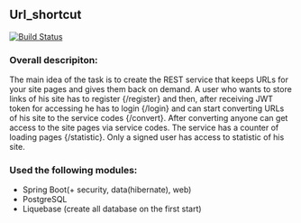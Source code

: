 ## Url_shortcut

[![Build Status](https://travis-ci.org/Tiunchik/job4j_url_shortcut.svg?branch=master)](https://travis-ci.org/Tiunchik/job4j_url_shortcut)

### Overall descripiton:
The main idea of the task is to create the REST service that keeps URLs for your site pages and gives them back on demand.
A user who wants to store links of his site has to register {/register} and then, after receiving JWT token for accessing he has to login {/login} and can start converting URLs of his site to the service codes {/convert}.
After converting anyone can get access to the site pages via service codes. The service has a counter of loading pages {/statistic}. Only a signed user has access to statistic of his site.

### Used the following modules: 
* Spring Boot(+ security, data(hibernate), web)
* PostgreSQL
* Liquebase (create all database on the first start)
